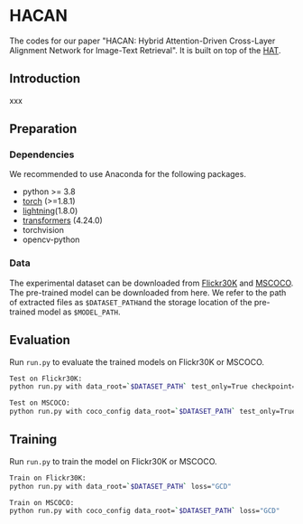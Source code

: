 # HACAN
The codes for our paper "HACAN: Hybrid Attention-Driven Cross-Layer Alignment Network for Image-Text Retrieval". It is built on top of the [HAT](https://github.com/LuminosityX/HAT?tab=readme-ov-file).

## Introduction
xxx

## Preparation
### Dependencies
We recommended to use Anaconda for the following packages.
- python >= 3.8
- [torch](http://pytorch.org/) (>=1.8.1)
- [lightning](https://lightning.ai/)(1.8.0)
- [transformers](https://huggingface.co/docs/transformers) (4.24.0)
- torchvision
- opencv-python

### Data
The experimental dataset can be downloaded from [Flickr30K](http://shannon.cs.illinois.edu/DenotationGraph/) and [MSCOCO](http://mscoco.org/). The pre-trained model can be downloaded from here. We refer to the path of extracted files as `$DATASET_PATH`and the storage location of the pre-trained model as `$MODEL_PATH`.

## Evaluation
Run `run.py` to evaluate the trained models on Flickr30K or MSCOCO.
```bash
Test on Flickr30K:
python run.py with data_root=`$DATASET_PATH` test_only=True checkpoint=`$MODEL_PATH`

Test on MSCOCO:
python run.py with coco_config data_root=`$DATASET_PATH` test_only=True checkpoint=`$MODEL_PATH`
```

## Training
Run `run.py` to train the model on Flickr30K or MSCOCO.
```bash
Train on Flickr30K:
python run.py with data_root=`$DATASET_PATH` loss="GCD" 

Train on MSCOCO:
python run.py with coco_config data_root=`$DATASET_PATH` loss="GCD"
```

